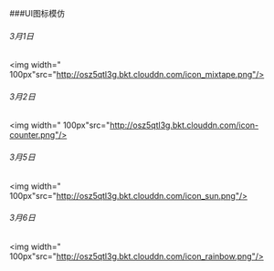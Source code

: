 
###UI图标模仿
###### 3月1日
<img width=" 100px"src="http://osz5qtl3g.bkt.clouddn.com/icon_mixtape.png"/>
###### 3月2日
<img width=" 100px"src="http://osz5qtl3g.bkt.clouddn.com/icon-counter.png"/>
###### 3月5日
<img width=" 100px"src="http://osz5qtl3g.bkt.clouddn.com/icon_sun.png"/>
###### 3月6日
<img width=" 100px"src="http://osz5qtl3g.bkt.clouddn.com/icon_rainbow.png"/>  